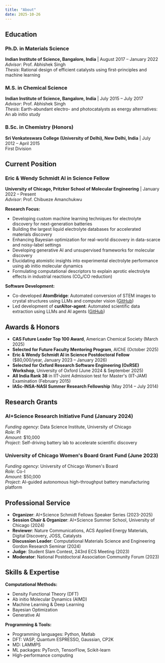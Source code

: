 ```yaml
---
title: "About"
date: 2025-10-26
---
```


## Education

### Ph.D. in Materials Science
**Indian Institute of Science, Bangalore, India** | August 2017 – January 2022  
*Advisor*: Prof. Abhishek Singh  
*Thesis*: Rational design of efficient catalysts using first-principles and machine learning

### M.S. in Chemical Science
**Indian Institute of Science, Bangalore, India** | July 2015 – July 2017  
*Advisor*: Prof. Abhishek Singh  
*Thesis*: Earth-abundant electro- and photocatalysts as energy alternatives: An ab initio study

### B.Sc. in Chemistry (Honors)
**Sri Venkateswara College (University of Delhi), New Delhi, India** | July 2012 – April 2015  
First Division

## Current Position

### Eric & Wendy Schmidt AI in Science Fellow
**University of Chicago, Pritzker School of Molecular Engineering** | January 2022 – Present  
*Advisor*: Prof. Chibueze Amanchukwu

**Research Focus:**
- Developing custom machine learning techniques for electrolyte discovery for next-generation batteries
- Building the largest liquid electrolyte databases for accelerated materials discovery
- Enhancing Bayesian optimization for real-world discovery in data-scarce and noisy-label settings
- Developing generative AI and unsupervised frameworks for molecular discovery
- Elucidating atomistic insights into experimental electrolyte performance using ab initio molecular dynamics
- Formulating computational descriptors to explain aprotic electrolyte effects in industrial reactions (CO₂/CO reduction)

**Software Development:**
- Co-developed **AtomBridge**: Automated conversion of STEM images to crystal structures using LLMs and computer vision ([GitHub](https://github.com/dpalmer-anl/AtomBridge))
- Led development of **curAItor-agent**: Automated scientific data extraction using LLMs and AI agents ([GitHub](https://github.com/ritesh001/curaitor-agent))

## Awards & Honors

- **CAS Future Leader Top 100 Award**, American Chemical Society (March 2025)
- **Selected for Future Faculty Mentoring Program**, AIChE (October 2025)
- **Eric & Wendy Schmidt AI in Science Postdoctoral Fellow** ($80,000/year, January 2023 – January 2026)
- **Selected for Oxford Research Software Engineering (OxRSE) Workshop**, University of Oxford (June 2024 & September 2025)
- **All India Rank 38** in IIT-Joint Admission test for Master's (IIT-JAM) Examination (February 2015)
- **IASc-INSA-NASI Summer Research Fellowship** (May 2014 – July 2014)

## Research Grants

### AI+Science Research Initiative Fund (January 2024)
*Funding agency*: Data Science Institute, University of Chicago  
*Role*: PI  
*Amount*: $10,000  
*Project*: Self-driving battery lab to accelerate scientific discovery

### University of Chicago Women's Board Grant Fund (June 2023)
*Funding agency*: University of Chicago Women's Board  
*Role*: Co-I  
*Amount*: $50,000  
*Project*: AI-guided autonomous high-throughput battery manufacturing platform

## Professional Service

- **Organizer**: AI+Science Schmidt Fellows Speaker Series (2023-2025)
- **Session Chair & Organizer**: AI+Science Summer School, University of Chicago (2024)
- **Reviewer**: Nature Communications, ACS Applied Energy Materials, Digital Discovery, JOSS, Catalysts
- **Discussion Leader**: Computational Materials Science and Engineering Gordon Research Seminar (2024)
- **Judge**: Student Slam Contest, 243rd ECS Meeting (2023)
- **Moderator**: National Postdoctoral Association Community Forum (2023)

## Skills & Expertise

**Computational Methods:**
- Density Functional Theory (DFT)
- Ab initio Molecular Dynamics (AIMD)
- Machine Learning & Deep Learning
- Bayesian Optimization
- Generative AI

**Programming & Tools:**
- Programming languages: Python, Matlab
- DFT: VASP, Quantum ESPRESSO, Gaussian, CP2K
- MD: LAMMPS
- ML packages: PyTorch, TensorFlow, Scikit-learn
- High-performance computing
